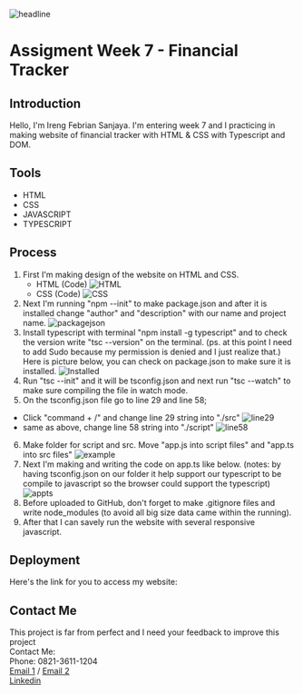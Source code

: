 ![headline](https://github.com/febriaaan22/Febrian_week_7/blob/main/Documentation/Front%20Page.png)

# Assigment Week 7 - Financial Tracker

## Introduction

Hello, I'm Ireng Febrian Sanjaya. I'm entering week 7 and I practicing in making website of financial tracker with HTML & CSS with Typescript and DOM.

## Tools

- HTML
- CSS
- JAVASCRIPT
- TYPESCRIPT

## Process

1. First I'm making design of the website on HTML and CSS.
   - HTML (Code)
    ![HTML](https://github.com/febriaaan22/Febrian_week_7/blob/main/Documentation/html.png)
   - CSS (Code)
    ![CSS](https://github.com/febriaaan22/Febrian_week_7/blob/main/Documentation/css.png)
2. Next I'm running "npm --init" to make package.json and after it is installed change "author" and "description" with our name and project name.
   ![packagejson](https://github.com/febriaaan22/Febrian_week_7/blob/main/Documentation/package-json.png)
3. Install typescript with terminal "npm install -g typescript" and to check the version write "tsc --version" on the terminal. (ps. at this point I need to add Sudo because my permission is denied and I just realize that.) Here is picture below, you can check on package.json to make sure it is installed.
   ![Installed](https://github.com/febriaaan22/Febrian_week_7/blob/main/Documentation/installed.png)
4. Run "tsc --init" and it will be tsconfig.json and next run "tsc --watch" to make sure compiling the file in watch mode.
5. On the tsconfig.json file go to line 29 and line 58;
- Click "command + /" and change line 29 string into "./src"
![line29](https://github.com/febriaaan22/Febrian_week_7/blob/main/Documentation/rootdir.png)
- same as above, change line 58 string into "./script"
![line58](https://github.com/febriaaan22/Febrian_week_7/blob/main/Documentation/outdir.png)
6. Make folder for script and src. Move "app.js into script files" and "app.ts into src files"
![example](https://github.com/febriaaan22/Febrian_week_7/blob/main/Documentation/example.png)
7. Next I'm making and writing the code on app.ts like below. (notes: by having tsconfig.json on our folder it help support our typescript to be compile to javascript so the browser could  support the typescript)
![appts](https://github.com/febriaaan22/Febrian_week_7/blob/main/Documentation/app(ts).png)
8. Before uploaded to GitHub, don't forget to make .gitignore files and write node_modules (to avoid all big size data came within the running).
9. After that I can savely run the website with several responsive javascript.

## Deployment

Here's the link for you to access my website: 

## Contact Me
This project is far from perfect and I need your feedback to improve this project <br>
Contact Me: <br>
Phone: 0821-3611-1204 <br>
[Email 1](febriansajaya22@gmail.com) / [Email 2](febriansanjaya22@gmail.com) <br>
[Linkedin](http://linkedin.com/in/ireng-febrian-sanjaya-6a79211a7)
